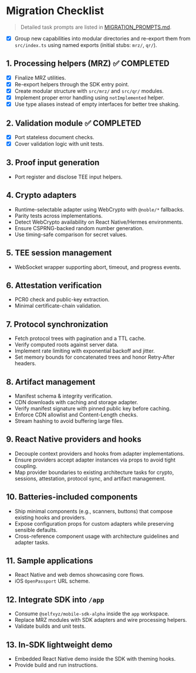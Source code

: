 # Migration Checklist

> Detailed task prompts are listed in [MIGRATION_PROMPTS.md](./MIGRATION_PROMPTS.md).

- [x] Group new capabilities into modular directories and re-export them from `src/index.ts` using named exports (initial stubs: `mrz/`, `qr/`).

## 1. Processing helpers (MRZ) ✅ COMPLETED

- [x] Finalize MRZ utilities.
- [x] Re-export helpers through the SDK entry point.
- [x] Create modular structure with `src/mrz/` and `src/qr/` modules.
- [x] Implement proper error handling using `notImplemented` helper.
- [x] Use type aliases instead of empty interfaces for better tree shaking.

## 2. Validation module ✅ COMPLETED

- [x] Port stateless document checks.
- [x] Cover validation logic with unit tests.

## 3. Proof input generation

- Port register and disclose TEE input helpers.

## 4. Crypto adapters

- Runtime-selectable adapter using WebCrypto with `@noble/*` fallbacks.
- Parity tests across implementations.
- Detect WebCrypto availability on React Native/Hermes environments.
- Ensure CSPRNG-backed random number generation.
- Use timing-safe comparison for secret values.

## 5. TEE session management

- WebSocket wrapper supporting abort, timeout, and progress events.

## 6. Attestation verification

- PCR0 check and public-key extraction.
- Minimal certificate-chain validation.

## 7. Protocol synchronization

- Fetch protocol trees with pagination and a TTL cache.
- Verify computed roots against server data.
- Implement rate limiting with exponential backoff and jitter.
- Set memory bounds for concatenated trees and honor Retry-After headers.

## 8. Artifact management

- Manifest schema & integrity verification.
- CDN downloads with caching and storage adapter.
- Verify manifest signature with pinned public key before caching.
- Enforce CDN allowlist and Content-Length checks.
- Stream hashing to avoid buffering large files.

## 9. React Native providers and hooks

- Decouple context providers and hooks from adapter implementations.
- Ensure providers accept adapter instances via props to avoid tight coupling.
- Map provider boundaries to existing architecture tasks for crypto, sessions, attestation, protocol sync, and artifact management.

## 10. Batteries-included components

- Ship minimal components (e.g., scanners, buttons) that compose existing hooks and providers.
- Expose configuration props for custom adapters while preserving sensible defaults.
- Cross-reference component usage with architecture guidelines and adapter tasks.

## 11. Sample applications

- React Native and web demos showcasing core flows.
- iOS `OpenPassport` URL scheme.

## 12. Integrate SDK into `/app`

- Consume `@selfxyz/mobile-sdk-alpha` inside the `app` workspace.
- Replace MRZ modules with SDK adapters and wire processing helpers.
- Validate builds and unit tests.

## 13. In-SDK lightweight demo

- Embedded React Native demo inside the SDK with theming hooks.
- Provide build and run instructions.
